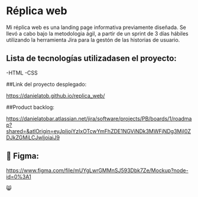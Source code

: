 # Réplica web 

Mi réplica web es una landing page informativa previamente diseñada. Se llevó a cabo bajo la metodologia ágil, a partir de un sprint de 3 días hábiles utilizando la herramienta Jira para la gestón de las historias de usuario.

## Lista de tecnologías utilizadasen el proyecto: 

-HTML 
-CSS

##Link del proyecto desplegado: 

https://danielatob.github.io/replica_web/

##Product backlog: 

https://danielatobar.atlassian.net/jira/software/projects/PB/boards/1/roadmap?shared=&atlOrigin=eyJpIjoiYzIxOTcwYmFhZDE1NGViNDk3MWFjNDg3MjI0ZDJkZGMiLCJwIjoiaiJ9 

## :art: Figma: 

https://www.figma.com/file/mUYgLwrGMMnSJ593Dbk7Ze/Mockup?node-id=0%3A1

:smile_cat:
